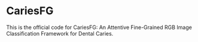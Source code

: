 # CariesFG
This is the official code for CariesFG: An Attentive Fine-Grained RGB Image Classification Framework for Dental Caries.
